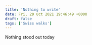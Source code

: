 ```yaml
---
title: 'Nothing to write'
date: Fri, 29 Oct 2021 19:46:49 +0000
draft: false
tags: ['Swiss walks']
---
```


Nothing stood out today